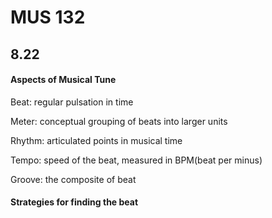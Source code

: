 #  MUS 132

## 8.22

#### Aspects of Musical Tune

Beat: regular pulsation in time

Meter: conceptual grouping of beats into larger units

Rhythm: articulated points in musical time

Tempo: speed of the beat, measured in BPM(beat per minus)

Groove:  the composite of beat

#### Strategies for finding the beat









